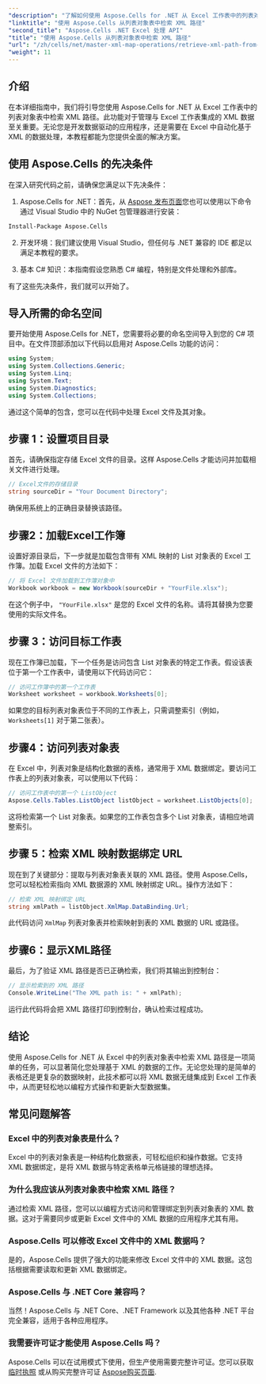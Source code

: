 ```yaml
---
"description": "了解如何使用 Aspose.Cells for .NET 从 Excel 工作表中的列表对象表中检索 XML 路径。本指南涵盖了每个步骤。"
"linktitle": "使用 Aspose.Cells 从列表对象表中检索 XML 路径"
"second_title": "Aspose.Cells .NET Excel 处理 API"
"title": "使用 Aspose.Cells 从列表对象表中检索 XML 路径"
"url": "/zh/cells/net/master-xml-map-operations/retrieve-xml-path-from-list-object-table/"
"weight": 11
---
```


## 介绍

在本详细指南中，我们将引导您使用 Aspose.Cells for .NET 从 Excel 工作表中的列表对象表中检索 XML 路径。此功能对于管理与 Excel 工作表集成的 XML 数据至关重要。无论您是开发数据驱动的应用程序，还是需要在 Excel 中自动化基于 XML 的数据处理，本教程都能为您提供全面的解决方案。

## 使用 Aspose.Cells 的先决条件

在深入研究代码之前，请确保您满足以下先决条件：

1. Aspose.Cells for .NET：首先，从 [Aspose 发布页面](https://releases.aspose.com/cells/net/)您也可以使用以下命令通过 Visual Studio 中的 NuGet 包管理器进行安装：
```bash
Install-Package Aspose.Cells
```

2. 开发环境：我们建议使用 Visual Studio，但任何与 .NET 兼容的 IDE 都足以满足本教程的要求。

3. 基本 C# 知识：本指南假设您熟悉 C# 编程，特别是文件处理和外部库。

有了这些先决条件，我们就可以开始了。

## 导入所需的命名空间

要开始使用 Aspose.Cells for .NET，您需要将必要的命名空间导入到您的 C# 项目中。在文件顶部添加以下代码以启用对 Aspose.Cells 功能的访问：

```csharp
using System;
using System.Collections.Generic;
using System.Linq;
using System.Text;
using System.Diagnostics;
using System.Collections;
```

通过这个简单的包含，您可以在代码中处理 Excel 文件及其对象。

## 步骤 1：设置项目目录

首先，请确保指定存储 Excel 文件的目录。这样 Aspose.Cells 才能访问并加载相关文件进行处理。

```csharp
// Excel文件的存储目录
string sourceDir = "Your Document Directory";
```

确保用系统上的正确目录替换该路径。

## 步骤2：加载Excel工作簿

设置好源目录后，下一步就是加载包含带有 XML 映射的 List 对象表的 Excel 工作簿。加载 Excel 文件的方法如下：

```csharp
// 将 Excel 文件加载到工作簿对象中
Workbook workbook = new Workbook(sourceDir + "YourFile.xlsx");
```

在这个例子中， `"YourFile.xlsx"` 是您的 Excel 文件的名称。请将其替换为您要使用的实际文件名。

## 步骤 3：访问目标工作表

现在工作簿已加载，下一个任务是访问包含 List 对象表的特定工作表。假设该表位于第一个工作表中，请使用以下代码访问它：

```csharp
// 访问工作簿中的第一个工作表
Worksheet worksheet = workbook.Worksheets[0];
```

如果您的目标列表对象表位于不同的工作表上，只需调整索引（例如， `Worksheets[1]` 对于第二张表）。

## 步骤4：访问列表对象表

在 Excel 中，列表对象是结构化数据的表格，通常用于 XML 数据绑定。要访问工作表上的列表对象表，可以使用以下代码：

```csharp
// 访问工作表中的第一个 ListObject
Aspose.Cells.Tables.ListObject listObject = worksheet.ListObjects[0];
```

这将检索第一个 List 对象表。如果您的工作表包含多个 List 对象表，请相应地调整索引。

## 步骤 5：检索 XML 映射数据绑定 URL

现在到了关键部分：提取与列表对象表关联的 XML 路径。使用 Aspose.Cells，您可以轻松检索指向 XML 数据源的 XML 映射绑定 URL。操作方法如下：

```csharp
// 检索 XML 映射绑定 URL
string xmlPath = listObject.XmlMap.DataBinding.Url;
```

此代码访问 `XmlMap` 列表对象表并检索映射到表的 XML 数据的 URL 或路径。

## 步骤6：显示XML路径

最后，为了验证 XML 路径是否已正确检索，我们将其输出到控制台：

```csharp
// 显示检索到的 XML 路径
Console.WriteLine("The XML path is: " + xmlPath);
```

运行此代码将会把 XML 路径打印到控制台，确认检索过程成功。

## 结论

使用 Aspose.Cells for .NET 从 Excel 中的列表对象表中检索 XML 路径是一项简单的任务，可以显著简化您处理基于 XML 的数据的工作。无论您处理的是简单的表格还是更复杂的数据映射，此技术都可以将 XML 数据无缝集成到 Excel 工作表中，从而更轻松地以编程方式操作和更新大型数据集。

## 常见问题解答

### Excel 中的列表对象表是什么？

Excel 中的列表对象表是一种结构化数据表，可轻松组织和操作数据。它支持 XML 数据绑定，是将 XML 数据与特定表格单元格链接的理想选择。

### 为什么我应该从列表对象表中检索 XML 路径？

通过检索 XML 路径，您可以以编程方式访问和管理绑定到列表对象表的 XML 数据。这对于需要同步或更新 Excel 文件中的 XML 数据的应用程序尤其有用。

### Aspose.Cells 可以修改 Excel 文件中的 XML 数据吗？

是的，Aspose.Cells 提供了强大的功能来修改 Excel 文件中的 XML 数据。这包括根据需要读取和更新 XML 数据绑定。

### Aspose.Cells 与 .NET Core 兼容吗？

当然！Aspose.Cells 与 .NET Core、.NET Framework 以及其他各种 .NET 平台完全兼容，适用于各种应用程序。

### 我需要许可证才能使用 Aspose.Cells 吗？

Aspose.Cells 可以在试用模式下使用，但生产使用需要完整许可证。您可以获取 [临时执照](https://purchase.aspose.com/temporary-license/) 或从购买完整许可证 [Aspose购买页面](https://purchase。aspose.com/buy).